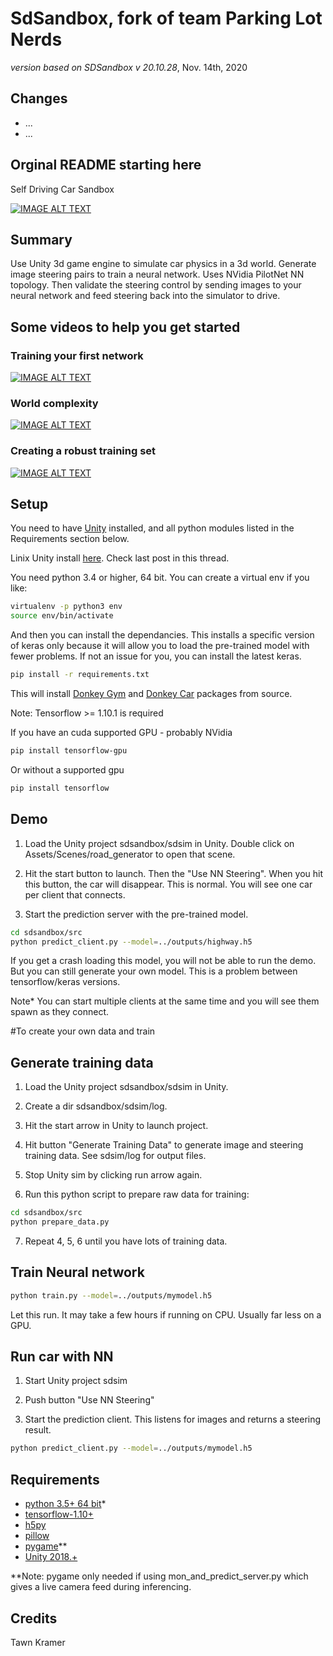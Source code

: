# SdSandbox, fork of team Parking Lot Nerds
*version based on SDSandbox v 20.10.28*, Nov. 14th, 2020

## Changes
- ...
- ...



## Orginal README starting here

Self Driving Car Sandbox


[![IMAGE ALT TEXT](https://img.youtube.com/vi/e0AFMilaeMI/0.jpg)](https://www.youtube.com/watch?v=e0AFMilaeMI "self driving car sim")


## Summary

Use Unity 3d game engine to simulate car physics in a 3d world.
Generate image steering pairs to train a neural network. Uses NVidia PilotNet NN topology.
Then validate the steering control by sending images to your neural network and feed steering back into the simulator to drive.

## Some videos to help you get started

### Training your first network
[![IMAGE ALT TEXT](https://img.youtube.com/vi/oe7fYuYw8GY/0.jpg)](https://www.youtube.com/watch?v=oe7fYuYw8GY "Getting Started w sdsandbox")

### World complexity
[![IMAGE ALT TEXT](https://img.youtube.com/vi/FhAKaH3ysow/0.jpg)](https://www.youtube.com/watch?v=FhAKaH3ysow "Making a more interesting world.")

### Creating a robust training set

[![IMAGE ALT TEXT](https://img.youtube.com/vi/_h8l7qoT4zQ/0.jpg)](https://www.youtube.com/watch?v=_h8l7qoT4zQ "Creating a robust sdc.")

## Setup

You need to have [Unity](https://unity3d.com/get-unity/download) installed, and all python modules listed in the Requirements section below.

Linix Unity install [here](https://forum.unity3d.com/threads/unity-on-linux-release-notes-and-known-issues.350256/). Check last post in this thread.

You need python 3.4 or higher, 64 bit. You can create a virtual env if you like:
```bash
virtualenv -p python3 env
source env/bin/activate
```

And then you can install the dependancies. This installs a specific version of keras only because it will allow you to load the pre-trained model with fewer problems. If not an issue for you, you can install the latest keras.
```bash
pip install -r requirements.txt
```

This will install [Donkey Gym](https://github.com/tawnkramer/donkey_gym) and [Donkey Car](https://github.com/tawnkramer/donkey) packages from source.

Note: Tensorflow >= 1.10.1 is required

If you have an cuda supported GPU - probably NVidia
```bash
pip install tensorflow-gpu
```

Or without a supported gpu
```bash
pip install tensorflow
```


## Demo

1) Load the Unity project sdsandbox/sdsim in Unity. Double click on Assets/Scenes/road_generator to open that scene.  

2) Hit the start button to launch. Then the "Use NN Steering". When you hit this button, the car will disappear. This is normal. You will see one car per client that connects.

3) Start the prediction server with the pre-trained model.

```bash
cd sdsandbox/src
python predict_client.py --model=../outputs/highway.h5
```
 If you get a crash loading this model, you will not be able to run the demo. But you can still generate your own model. This is a problem between tensorflow/keras versions.

 Note* You can start multiple clients at the same time and you will see them spawn as they connect.

 


#To create your own data and train

## Generate training data

1) Load the Unity project sdsandbox/sdsim in Unity.  

2) Create a dir sdsandbox/sdsim/log.  

3) Hit the start arrow in Unity to launch project.  

4) Hit button "Generate Training Data" to generate image and steering training data. See sdsim/log for output files.  

5) Stop Unity sim by clicking run arrow again.  

6) Run this python script to prepare raw data for training:  

```bash
cd sdsandbox/src
python prepare_data.py
```

7) Repeat 4, 5, 6 until you have lots of training data.



## Train Neural network

```bash
python train.py --model=../outputs/mymodel.h5
```

Let this run. It may take a few hours if running on CPU. Usually far less on a GPU.



## Run car with NN

1) Start Unity project sdsim  


2) Push button "Use NN Steering"


3) Start the prediction client. This listens for images and returns a steering result.  

```bash
python predict_client.py --model=../outputs/mymodel.h5
```



## Requirements
* [python 3.5+ 64 bit](https://www.python.org/)*
* [tensorflow-1.10+](https://github.com/tensorflow/tensorflow)
* [h5py](http://www.h5py.org/)  
* [pillow](https://python-pillow.org/)  
* [pygame](https://pypi.python.org/pypi/Pygame)**  
* [Unity 2018.+](https://unity3d.com/get-unity/download)  


**Note: pygame only needed if using mon_and_predict_server.py which gives a live camera feed during inferencing.


## Credits

Tawn Kramer  
